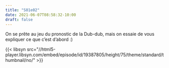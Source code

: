 ```yaml
---
title: "S01e02"
date: 2021-06-07T08:58:32-10:00
draft: false
---
```


On se prête au jeu du pronostic de la Dub-dub, mais on essaie de vous expliquer ce que c’est d’abord :)

{{< libsyn src="//html5-player.libsyn.com/embed/episode/id/19387805/height/75/theme/standard/thumbnail/no/" >}}